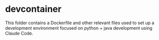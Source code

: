 # devcontainer

This folder contains a Dockerfile and other relevant files used to set up a
development environment focused on python + java development using Claude Code.


